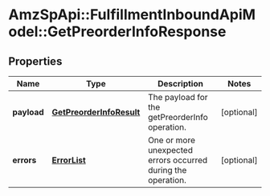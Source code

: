 # AmzSpApi::FulfillmentInboundApiModel::GetPreorderInfoResponse

## Properties
Name | Type | Description | Notes
------------ | ------------- | ------------- | -------------
**payload** | [**GetPreorderInfoResult**](GetPreorderInfoResult.md) | The payload for the getPreorderInfo operation. | [optional] 
**errors** | [**ErrorList**](ErrorList.md) | One or more unexpected errors occurred during the operation. | [optional] 


